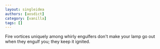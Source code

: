 ```yaml
---
layout: singleidea
authors: [aosdict]
category: [vanilla]
tags: []
---
```

Fire vortices uniquely among whirly engulfers don't make your lamp go out when they engulf you; they keep it ignited.
